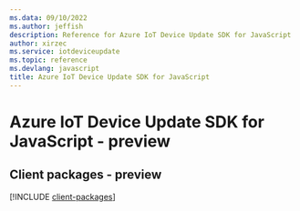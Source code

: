 ```yaml
---
ms.data: 09/10/2022
ms.author: jeffish
description: Reference for Azure IoT Device Update SDK for JavaScript
author: xirzec
ms.service: iotdeviceupdate
ms.topic: reference
ms.devlang: javascript
title: Azure IoT Device Update SDK for JavaScript
---
```

# Azure IoT Device Update SDK for JavaScript - preview

## Client packages - preview
[!INCLUDE [client-packages](iot-device-update-client-index.md)]